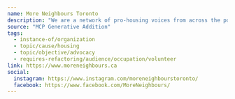 ```yaml
---
name: More Neighbours Toronto
description: "We are a network of pro-housing voices from across the political spectrum that are committed to counterbalancing the anti-housing agenda that dominates Toronto's politics and has created an affordability crisis across the income spectrum. We aim to end the culture of small thinking that dominates Toronto's contemporary housing policies. We advocate reforms to increase our city's ability to build market and non-market housing supply, alongside demand reforms to encourage beneficial housing investment."
source: "MCP Generative Addition"
tags:
  - instance-of/organization
  - topic/cause/housing
  - topic/objective/advocacy
  - requires-refactoring/audience/occupation/volunteer
link: https://www.moreneighbours.ca
social:
  instagram: https://www.instagram.com/moreneighbourstoronto/
  facebook: https://www.facebook.com/MoreNeighbours/
---
```

